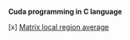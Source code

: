 **Cuda programming in C language**


 [x] [Matrix local region average](https://github.com/santanupattanayak1/ML_DS_Catalog-/tree/master/AV%20Rampaging%20DataHulk)



